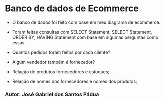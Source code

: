 # Banco de dados de Ecommerce

- O banco de dados foi feito com base em meu diagrama de ecommerce.
- Foram feitas consultas com SELECT Statement, SELECT Statement, ORDER BY, HAVING Statement com base em algumas perguntas como essas:

- Quantos pedidos foram feitos por cada cliente?
- Algum vendedor também é fornecedor?
- Relação de produtos fornecedores e estoques;
- Relação de nomes dos fornecedores e nomes dos produtos;

### Autor: José Gabriel dos Santos Pádua
